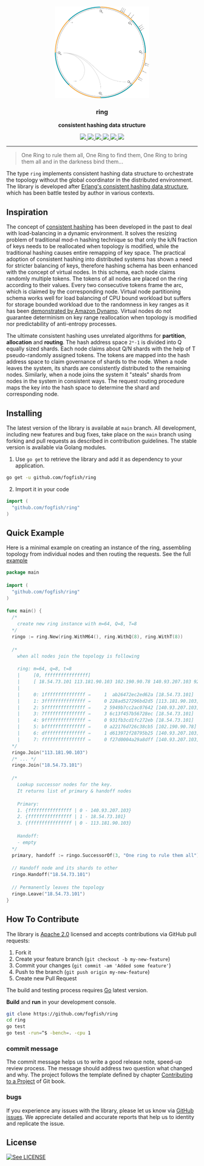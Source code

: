 <p align="center">
  <img src="./doc/ring-v1.svg" height="240" />
  <h3 align="center">ring</h3>
  <p align="center"><strong>consistent hashing data structure</strong></p>

  <p align="center">
    <!-- Version -->
    <a href="https://github.com/fogfish/ring/releases">
      <img src="https://img.shields.io/github/v/tag/fogfish/ring?label=version" />
    </a>
    <!-- Documentation -->
    <a href="https://pkg.go.dev/github.com/fogfish/ring">
      <img src="https://pkg.go.dev/badge/github.com/fogfish/ring" />
    </a>
    <!-- Build Status  -->
    <a href="https://github.com/fogfish/ring/actions/">
      <img src="https://github.com/fogfish/ring/workflows/test/badge.svg" />
    </a>
    <!-- GitHub -->
    <a href="http://github.com/fogfish/ring">
      <img src="https://img.shields.io/github/last-commit/fogfish/ring.svg" />
    </a>
    <!-- Coverage -->
    <a href="https://coveralls.io/github/fogfish/ring?branch=main">
      <img src="https://coveralls.io/repos/github/fogfish/ring/badge.svg?branch=main" />
    </a>
    <!-- Go Card -->
    <a href="https://goreportcard.com/report/github.com/fogfish/ring">
      <img src="https://goreportcard.com/badge/github.com/fogfish/ring" />
    </a>
  </p>
</p>

---

> One Ring to rule them all, One Ring to find them,
> One Ring to bring them all and in the darkness bind them...

The type `ring` implements consistent hashing data structure to orchestrate the topology without the global coordinator in the distributed environment. The library is developed after [Erlang's consistent hashing data structure](https://github.com/fogfish/datum/blob/master/src/sets/ring.erl), which has been battle tested by author in various contexts. 

## Inspiration

The concept of [consistent hashing](https://en.wikipedia.org/wiki/Consistent_hashing) has been developed in the past to deal with load-balancing in a dynamic environment. It solves the resizing problem of traditional mod-n hashing technique so that only the k/N fraction of keys needs to be reallocated when topology is modified, while the traditional hashing causes entire remapping of key space. The practical adoption of consistent hashing into distributed systems has shown a need for stricter balancing of keys, therefore hashing schema has been enhanced with the concept of virtual nodes. In this schema, each node claims randomly multiple tokens. The tokens of all nodes are placed on the ring according to their values. Every two consecutive tokens frame the arc, which is claimed by the corresponding node. Virtual node partitioning schema works well for load balancing of CPU bound workload but suffers for storage bounded workload due to the randomness in key ranges as it has been [demonstrated by Amazon Dynamo](https://www.allthingsdistributed.com/files/amazon-dynamo-sosp2007.pdf). Virtual nodes do not guarantee determinism on key range reallocation when topology is modified nor predictability of anti-entropy processes. 

The ultimate consistent hashing uses unrelated algorithms for **partition**, **allocation** and **routing**. The hash address space `2ᵐ-1` is divided into Q equally sized shards. Each node claims about Q/N shards with the help of T pseudo-randomly assigned tokens. The tokens are mapped into the hash address space to claim governance of shards to the node. When a node leaves the system, its shards are consistently distributed to the remaining nodes. Similarly, when a node joins the system it "steals" shards from nodes in the system in consistent ways. The request routing procedure maps the key into the hash space to determine the shard and corresponding node.


## Installing 

The latest version of the library is available at `main` branch. All development, including new features and bug fixes, take place on the `main` branch using forking and pull requests as described in contribution guidelines. The stable version is available via Golang modules.

1. Use `go get` to retrieve the library and add it as dependency to your application.

```bash
go get -u github.com/fogfish/ring
```

2. Import it in your code

```go
import (
  "github.com/fogfish/ring"
)
```

## Quick Example

Here is a minimal example on creating an instance of the ring, assembling topology from individual nodes and then routing the requests. See the full [example](examples/ringo.go) 

```go
package main

import (
  "github.com/fogfish/ring"
)

func main() {
  /*
    create new ring instance with m=64, Q=8, T=8
  */
  ringo := ring.New(ring.WithM64(), ring.WithQ(8), ring.WithT(8))

  /*
    when all nodes join the topology is following

    ring: m=64, q=8, t=8
    |     [0, ffffffffffffffff]
    |     [ 18.54.73.101 113.181.90.103 102.190.90.78 140.93.207.103 92.106.122.149 ]
    |
    |     0: 1fffffffffffffff ⇒     1  ab26472ec2ed62a [18.54.73.101]
    |     1: 3fffffffffffffff ⇒     0 228ad527296bd2d5 [113.181.90.103]
    |     2: 5fffffffffffffff ⇒     2 5949b7cc2ac07642 [140.93.207.103]
    |     3: 7fffffffffffffff ⇒     3 6c13f457b56728ec [18.54.73.101]
    |     4: 9fffffffffffffff ⇒     0 931fb3cd1fc272eb [18.54.73.101]
    |     5: bfffffffffffffff ⇒     0 a22176d726c38cb5 [102.190.90.78]
    |     6: dfffffffffffffff ⇒     1 d613972f28795b25 [140.93.207.103]
    |     7: ffffffffffffffff ⇒     0 f27d0004a29a8dff [140.93.207.103]
  */
  ringo.Join("113.181.90.103")
  /* ... */
  ringo.Join("18.54.73.101")

  /*
    Lookup successor nodes for the key.
    It returns list of primary & handoff nodes

    Primary:
    1. {ffffffffffffffff | 0 - 140.93.207.103}
    2. {ffffffffffffffff | 1 - 18.54.73.101}
    3. {ffffffffffffffff | 0 - 113.181.90.103}

    Handoff:
    - empty
  */
  primary, handoff := ringo.SuccessorOf(3, "One ring to rule them all")

  // Handoff node and its shards to other
  ringo.Handoff("18.54.73.101")

  // Permanently leaves the topology
  ringo.Leave("18.54.73.101")
}
```

## How To Contribute

The library is [Apache 2.0](LICENSE) licensed and accepts contributions via GitHub pull requests:

1. Fork it
2. Create your feature branch (`git checkout -b my-new-feature`)
3. Commit your changes (`git commit -am 'Added some feature'`)
4. Push to the branch (`git push origin my-new-feature`)
5. Create new Pull Request


The build and testing process requires [Go](https://golang.org) latest version.

**Build** and **run** in your development console.

```bash
git clone https://github.com/fogfish/ring
cd ring
go test
go test -run=^$ -bench=. -cpu 1
```

### commit message

The commit message helps us to write a good release note, speed-up review process. The message should address two question what changed and why. The project follows the template defined by chapter [Contributing to a Project](http://git-scm.com/book/ch5-2.html) of Git book.

### bugs

If you experience any issues with the library, please let us know via [GitHub issues](https://github.com/fogfish/ring/issue). We appreciate detailed and accurate reports that help us to identity and replicate the issue. 

## License

[![See LICENSE](https://img.shields.io/github/license/fogfish/ring.svg?style=for-the-badge)](LICENSE)